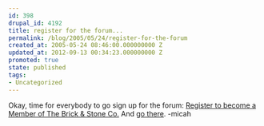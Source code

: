```yaml
---
id: 398
drupal_id: 4192
title: register for the forum...
permalink: /blog/2005/05/24/register-for-the-forum
created_at: 2005-05-24 08:46:00.000000000 Z
updated_at: 2012-09-13 00:34:23.000000000 Z
promoted: true
state: published
tags:
- Uncategorized
---
```

Okay, time for everybody to go sign up for the forum: <a href="http://www.reddingbrothers.com/Xoops-2/html/register.php">Register to become a Member of The Brick &amp; Stone Co.</a> And <a href="http://www.reddingbrothers.net/">go there</a>. -micah
